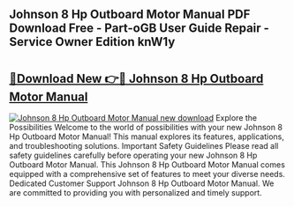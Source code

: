 ## Johnson 8 Hp Outboard Motor Manual PDF Download Free - Part-oGB User Guide Repair - Service Owner Edition knW1y

# <h2><a href="http://bc81072.oget.top/?id=Johnson+8+Hp+Outboard+Motor+Manual">🔗Download New 👉🔴 Johnson 8 Hp Outboard Motor Manual</a></h2>

[![Johnson 8 Hp Outboard Motor Manual new download](https://i.imgur.com/5g1atiW.png)](http://bc81072.oget.top/?id=Johnson+8+Hp+Outboard+Motor+Manual)
Explore the Possibilities Welcome to the world of possibilities with your new Johnson 8 Hp Outboard Motor Manual! This manual explores its features, applications, and troubleshooting solutions. Important Safety Guidelines Please read all safety guidelines carefully before operating your new Johnson 8 Hp Outboard Motor Manual. This Johnson 8 Hp Outboard Motor Manual comes equipped with a comprehensive set of features to meet your diverse needs. Dedicated Customer Support Johnson 8 Hp Outboard Motor Manual. We are committed to providing you with personalized and timely support.
